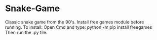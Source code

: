 # Snake-Game
Classic snake game from the 90's. 
Install free games module before running.
To install:
Open Cmd and type: python -m pip install freegames
Then run the .py file.

